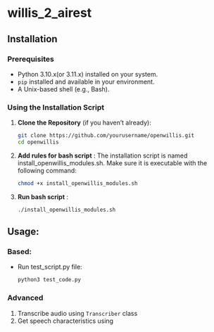 # willis_2_airest

## Installation

### Prerequisites

- Python 3.10.x(or 3.11.x) installed on your system.
- `pip` installed and available in your environment.
- A Unix-based shell (e.g., Bash).

### Using the Installation Script

1. **Clone the Repository** (if you haven’t already):

   ```bash
   git clone https://github.com/yourusername/openwillis.git
   cd openwillis

2. **Add rules for bash script** : 
The installation script is named install_openwillis_modules.sh. Make sure it is executable with the following command:

    ```bash
    chmod +x install_openwillis_modules.sh

3. **Run bash script** :
    ```bash
    ./install_openwillis_modules.sh
    
## Usage:

### Based: ###
- Run test_script.py file: 
    ```bash
    python3 test_code.py
    
### Advanced ###
1. Transcribe audio using <code>Transcriber</code> class
2. Get speech characteristics using 

